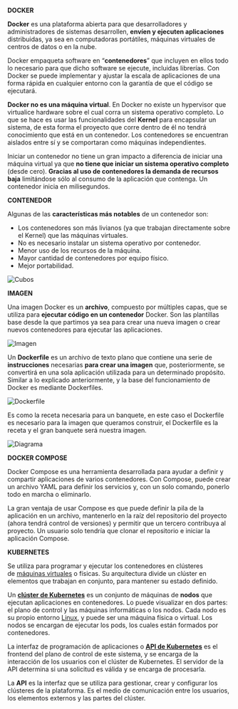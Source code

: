 **DOCKER**

**Docker** es una plataforma abierta para que desarrolladores y administradores de sistemas desarrollen, **envíen y ejecuten aplicaciones** distribuidas, ya sea en computadoras portátiles, máquinas virtuales de centros de datos o en la nube.

Docker empaqueta software en “**contenedores**” que incluyen en ellos todo lo necesario para que dicho software se ejecute, incluidas librerías. Con Docker se puede implementar y ajustar la escala de aplicaciones de una forma rápida en cualquier entorno con la garantía de que el código se ejecutará.

**Docker no es una máquina virtual**. En Docker no existe un hypervisor que virtualice hardware sobre el cual corra un sistema operativo completo. Lo que se hace es usar las funcionalidades del **Kernel** para encapsular un sistema, de esta forma el proyecto que corre dentro de él no tendrá conocimiento que está en un contenedor. Los contenedores se encuentran aislados entre sí y se comportaran como máquinas independientes.

Iniciar un contenedor no tiene un gran impacto a diferencia de iniciar una máquina virtual ya que **no tiene que iniciar un sistema operativo completo** (desde cero). **Gracias al uso de contenedores la demanda de recursos baja** limitándose sólo al consumo de la aplicación que contenga. Un contenedor inicia en milisegundos.

**CONTENEDOR**

Algunas de las **características más notables** de un contenedor son:

- Los contenedores son más livianos (ya que trabajan directamente sobre el Kernel) que las máquinas virtuales.
- No es necesario instalar un sistema operativo por contenedor.
- Menor uso de los recursos de la máquina.
- Mayor cantidad de contenedores por equipo físico.
- Mejor portabilidad.

![Cubos](https://github.com/alozk/Master-Big-Data-Analytics/blob/main/FUNDAMENTOS/1.%20FUNDAMENTOS/5.%20DOCKER/PICS/Aspose.Words.c8650671-7386-40f4-98d4-753b151935df.001.png)

**IMAGEN**

Una imagen Docker es un **archivo**, compuesto por múltiples capas, que se utiliza para **ejecutar código en un contenedor** Docker.
Son las plantillas base desde la que partimos ya sea para crear una nueva imagen o crear nuevos contenedores para ejecutar las aplicaciones.

![Imagen](https://github.com/alozk/Master-Big-Data-Analytics/blob/main/FUNDAMENTOS/1.%20FUNDAMENTOS/5.%20DOCKER/PICS/Aspose.Words.c8650671-7386-40f4-98d4-753b151935df.002.png)

Un **Dockerfile** es un archivo de texto plano que contiene una serie de **instrucciones** necesarias **para crear una imagen** que, posteriormente, se convertirá en una sola aplicación utilizada para un determinado propósito. Similar a lo explicado anteriormente, y la base del funcionamiento de Docker es mediante Dockerfiles.

![Dockerfile](https://github.com/alozk/Master-Big-Data-Analytics/blob/main/FUNDAMENTOS/1.%20FUNDAMENTOS/5.%20DOCKER/PICS/Aspose.Words.c8650671-7386-40f4-98d4-753b151935df.003.png)

Es como la receta necesaria para un banquete, en este caso el Dockerfile es necesario para la imagen que queramos construir, el Dockerfile es la receta y el gran banquete será nuestra imagen.

![Diagrama](https://github.com/alozk/Master-Big-Data-Analytics/blob/main/FUNDAMENTOS/1.%20FUNDAMENTOS/5.%20DOCKER/PICS/Aspose.Words.c8650671-7386-40f4-98d4-753b151935df.004.png)


**DOCKER COMPOSE**

Docker Compose es una herramienta desarrollada para ayudar a definir y compartir aplicaciones de varios contenedores. Con Compose, puede crear un archivo YAML para definir los servicios y, con un solo comando, ponerlo todo en marcha o eliminarlo.

La gran ventaja de usar Compose es que puede definir la pila de la aplicación en un archivo, mantenerlo en la raíz del repositorio del proyecto (ahora tendrá control de versiones) y permitir que un tercero contribuya al proyecto. Un usuario solo tendría que clonar el repositorio e iniciar la aplicación Compose.

**KUBERNETES**

Se utiliza para programar y ejecutar los contenedores en clústeres de [máquinas virtuales](https://www.redhat.com/es/topics/virtualization/what-is-a-virtual-machine) o físicas. Su arquitectura divide un clúster en elementos que trabajan en conjunto, para mantener su estado definido.

Un [**clúster de Kubernetes**](https://www.redhat.com/es/topics/containers/what-is-a-kubernetes-cluster) es un conjunto de máquinas de **nodos** que ejecutan aplicaciones en contenedores. Lo puede visualizar en dos partes: el plano de control y las máquinas informáticas o los nodos. Cada nodo es su propio entorno [Linux](https://www.redhat.com/es/topics/linux/what-is-linux), y puede ser una máquina física o virtual. Los nodos se encargan de ejecutar los pods, los cuales están formados por contenedores.

La interfaz de programación de aplicaciones o [**API de Kubernetes**](https://www.redhat.com/es/topics/containers/what-is-the-kubernetes-API) es el frontend del plano de control de este sistema, y se encarga de la interacción de los usuarios con el clúster de Kubernetes. El servidor de la API determina si una solicitud es válida y se encarga de procesarla.

La **API** es la interfaz que se utiliza para gestionar, crear y configurar los clústeres de la plataforma. Es el medio de comunicación entre los usuarios, los elementos externos y las partes del clúster.














